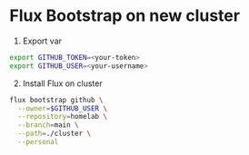 # Flux Bootstrap on new cluster

1. Export var
```bash
export GITHUB_TOKEN=<your-token>
export GITHUB_USER=<your-username>
```

2. Install Flux on cluster

```bash
flux bootstrap github \
  --owner=$GITHUB_USER \
  --repository=homelab \
  --branch=main \
  --path=./cluster \
  --personal
```


